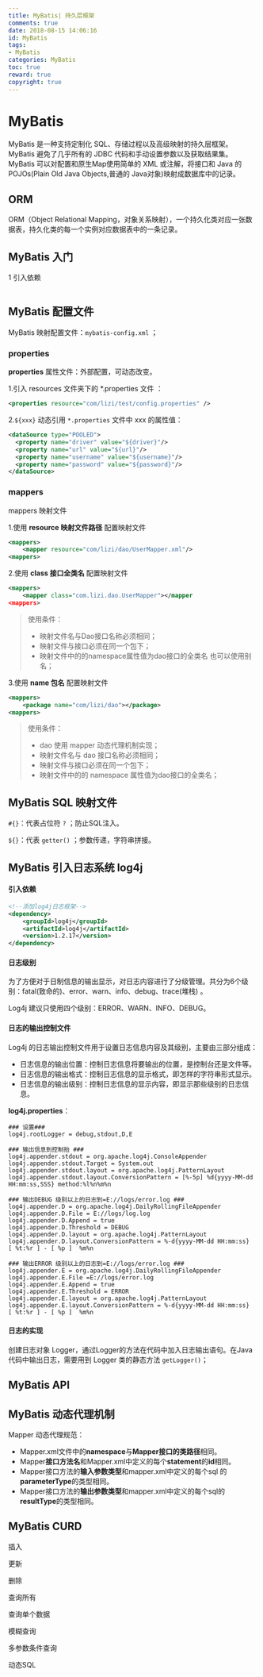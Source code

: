 ```yaml
---
title: MyBatis| 持久层框架
comments: true
date: 2018-08-15 14:06:16
id: MyBatis
tags: 
- MyBatis
categories: MyBatis
toc: true
reward: true
copyright: true
---
```


# MyBatis

MyBatis 是一种支持定制化 SQL、存储过程以及高级映射的持久层框架。MyBatis 避免了几乎所有的 JDBC 代码和手动设置参数以及获取结果集。MyBatis 可以对配置和原生Map使用简单的 XML 或注解，将接口和 Java 的 POJOs(Plain Old Java Objects,普通的 Java对象)映射成数据库中的记录。 

<!--more-->

## ORM

ORM（Object Relational Mapping，对象关系映射），一个持久化类对应一张数据表，持久化类的每一个实例对应数据表中的一条记录。

## MyBatis 入门

1 引入依赖

```

```

## MyBatis 配置文件

MyBatis 映射配置文件：`mybatis-config.xml` ；

### properties

**properties** 属性文件：外部配置，可动态改变。

1.引入 resources 文件夹下的 *.properties 文件 ：

```xml
<properties resource="com/lizi/test/config.properties" />
```

2.`${xxx}` 动态引用 `*.properties` 文件中 xxx 的属性值：

```xml
<dataSource type="POOLED">
  <property name="driver" value="${driver}"/>
  <property name="url" value="${url}"/>
  <property name="username" value="${username}"/>
  <property name="password" value="${password}"/>
</dataSource>
```

### mappers

mappers 映射文件

1.使用 **resource 映射文件路径** 配置映射文件

```xml
<mappers>
    <mapper resource="com/lizi/dao/UserMapper.xml"/>
<mappers>
```

2.使用 **class 接口全类名** 配置映射文件

```xml
<mappers>
    <mapper class="com.lizi.dao.UserMapper"></mapper
<mappers>
```

> 使用条件：
>
> - 映射文件名与Dao接口名称必须相同；
> - 映射文件与接口必须在同一个包下；
> - 映射文件中的的namespace属性值为dao接口的全类名 也可以使用别名；

3.使用 **name 包名** 配置映射文件

```xml
<mappers>
    <package name="com/lizi/dao"></package>
<mappers>
```

> 使用条件：
>
> - dao 使用 mapper 动态代理机制实现；
> - 映射文件名与 dao 接口名称必须相同；
> - 映射文件与接口必须在同一个包下；
> - 映射文件中的的 namespace 属性值为dao接口的全类名；

## MyBatis SQL 映射文件



`#{}`：代表占位符 `?` ；防止SQL注入。

`${}`：代表 `getter()` ；参数传递，字符串拼接。

## MyBatis 引入日志系统 log4j

#### 引入依赖

```xml
<!--添加log4j日志框架-->
<dependency>
    <groupId>log4j</groupId>
    <artifactId>log4j</artifactId>
    <version>1.2.17</version>
</dependency>
```

#### 日志级别

 为了方便对于日制信息的输出显示，对日志内容进行了分级管理。共分为6个级别：fatal(致命的)、error、warn、info、debug、trace(堆栈) 。

Log4j 建议只使用四个级别：ERROR、WARN、INFO、DEBUG。

#### 日志的输出控制文件

Log4j 的日志输出控制文件用于设置日志信息内容及其级别，主要由三部分组成： 

- 日志信息的输出位置：控制日志信息将要输出的位置，是控制台还是文件等。 
- 日志信息的输出格式：控制日志信息的显示格式，即怎样的字符串形式显示。
- 日志信息的输出级别：控制日志信息的显示内容，即显示那些级别的日志信息。 

**log4j.properties**：

```properties
### 设置###
log4j.rootLogger = debug,stdout,D,E

### 输出信息到控制抬 ###
log4j.appender.stdout = org.apache.log4j.ConsoleAppender
log4j.appender.stdout.Target = System.out
log4j.appender.stdout.layout = org.apache.log4j.PatternLayout
log4j.appender.stdout.layout.ConversionPattern = [%-5p] %d{yyyy-MM-dd HH:mm:ss,SSS} method:%l%n%m%n

### 输出DEBUG 级别以上的日志到=E://logs/error.log ###
log4j.appender.D = org.apache.log4j.DailyRollingFileAppender
log4j.appender.D.File = E://logs/log.log
log4j.appender.D.Append = true
log4j.appender.D.Threshold = DEBUG
log4j.appender.D.layout = org.apache.log4j.PatternLayout
log4j.appender.D.layout.ConversionPattern = %-d{yyyy-MM-dd HH:mm:ss}  [ %t:%r ] - [ %p ]  %m%n

### 输出ERROR 级别以上的日志到=E://logs/error.log ###
log4j.appender.E = org.apache.log4j.DailyRollingFileAppender
log4j.appender.E.File =E://logs/error.log
log4j.appender.E.Append = true
log4j.appender.E.Threshold = ERROR
log4j.appender.E.layout = org.apache.log4j.PatternLayout
log4j.appender.E.layout.ConversionPattern = %-d{yyyy-MM-dd HH:mm:ss}  [ %t:%r ] - [ %p ]  %m%n
```

#### 日志的实现

创建日志对象 Logger，通过Logger的方法在代码中加入日志输出语句。在Java代码中输出日志，需要用到 Logger 类的静态方法 `getLogger()`；

## MyBatis API



## MyBatis 动态代理机制

Mapper 动态代理规范：

- Mapper.xml文件中的**namespace**与**Mapper接口的类路径**相同。 
- Mapper**接口方法名**和Mapper.xml中定义的每个**statement**的**id**相同。
- Mapper接口方法的**输入参数类型**和mapper.xml中定义的每个sql 的**parameterType**的类型相同。
-  Mapper接口方法的**输出参数类型**和mapper.xml中定义的每个sql的**resultType**的类型相同。



## MyBatis CURD

插入

更新

删除

查询所有

查询单个数据

模糊查询

多参数条件查询

动态SQL

